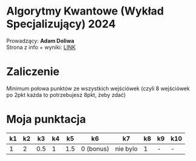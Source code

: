 # Algorytmy Kwantowe (Wykład Specjalizujący) 2024
Prowadzący: **Adam Doliwa**  
Strona z info + wyniki: [LINK](http://wmii.uwm.edu.pl/~doliwa/QA-I-2024.html)
# Zaliczenie  
Minimum połowa punktów ze wszystkich wejściówek (czyli 8 wejściówek po 2pkt każda to potrzebujesz 8pkt, żeby zdać)  
# Moja punktacja  
| k1 | k2 | k3  | k4 | k5  | k6 | k7 | k8  | k9 | k10 |
|----|----|-----|----|-----|----|----|-----|----|-----|
| 1  | 2  | 0.5 | 1  | 1.5 | 0 (bonus) |  nie bylo |  1  |  - |  -  |
